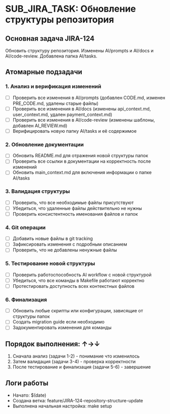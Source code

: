# SUB_JIRA_TASK: Обновление структуры репозитория

## Основная задача JIRA-124

Обновить структуру репозитория. Изменены AI/prompts и AI/docs и AI/code-review. Добавлена папка AI/tasks.

## Атомарные подзадачи

### 1. Анализ и верификация изменений

- [ ] Проверить все изменения в AI/prompts (добавлен CODE.md, изменен PRE_CODE.md, удалены старые файлы)
- [ ] Проверить все изменения в AI/docs (изменены api_context.md, user_context.md, удален payment_context.md)
- [ ] Проверить все изменения в AI/code-review (изменены шаблоны, добавлен AI_REVIEW.md)
- [ ] Верифицировать новую папку AI/tasks и её содержимое

### 2. Обновление документации

- [ ] Обновить README.md для отражения новой структуры папок
- [ ] Проверить все ссылки в документации на корректность после изменений
- [ ] Обновить main_context.md для включения информации о папке AI/tasks

### 3. Валидация структуры

- [ ] Проверить, что все необходимые файлы присутствуют
- [ ] Убедиться, что удаленные файлы действительно не нужны
- [ ] Проверить консистентность именования файлов и папок

### 4. Git операции

- [ ] Добавить новые файлы в git tracking
- [ ] Зафиксировать изменения с подробным описанием
- [ ] Проверить, что не добавлены ненужные файлы

### 5. Тестирование новой структуры

- [ ] Проверить работоспособность AI workflow с новой структурой
- [ ] Убедиться, что все команды в Makefile работают корректно
- [ ] Протестировать доступность всех контекстных файлов

### 6. Финализация

- [ ] Обновить любые скрипты или конфигурации, зависящие от структуры папок
- [ ] Создать migration guide если необходимо
- [ ] Задокументировать изменения для команды

## Порядок выполнения: ↑→↓

1. Сначала анализ (задачи 1-2) - понимание что изменилось
2. Затем валидация (задачи 3-4) - проверка корректности
3. После тестирование и финализация (задачи 5-6) - завершение

## Логи работы

- Начато: $(date)
- Создана ветка: feature/JIRA-124-repository-structure-update
- Выполнена начальная настройка: make setup
